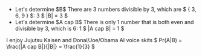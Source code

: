 <ul>
<li> Let's determine $B$ 
There are 3 numbers divisible by 3, which are $ { 3, 6, 9 } $: 3 
	      $ |B| = 3 $
	<li> Let's determine $A cap B$ 
There is only 1 number that is both even and divisible by 3, which is 6: 1 
$ |A cap B| = 1 $
</ul>
I enjoy Jujutsu Kaisen and Donal/Joe/Obama AI voice skits 
$ Pr(A|B) = \frac{|A cap B|}{|B|} = \frac{1}{3} $
